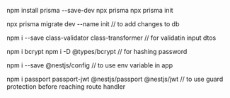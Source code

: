 npm install prisma --save-dev
npx prisma
npx prisma init

npx prisma migrate dev --name init // to add changes to db

npm i --save class-validator class-transformer // for validatin input dtos

npm i bcrypt
npm i -D @types/bcrypt // for hashing password

npm i --save @nestjs/config // to use env variable in app

npm i passport passport-jwt @nestjs/passport @nestjs/jwt // to use guard protection before reaching route handler
